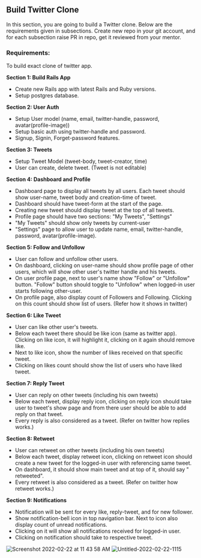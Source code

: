 ## Build Twitter Clone

In this section, you are going to build a Twitter clone. Below are the requirements given in subsections.
Create new repo in your git account, and for each subsection raise PR in repo, get it reviewed from your mentor.

### Requirements:
To build exact clone of twitter app.

**Section 1: Build Rails App** 
- Create new Rails app with latest Rails and Ruby versions.
- Setup postgres database. 

**Section 2: User Auth** 
- Setup User model (name, email, twitter-handle, password, avatar(profile-image))
- Setup basic auth using twitter-handle and password.
- Signup, Signin, Forget-password features.

**Section 3: Tweets**
- Setup Tweet Model (tweet-body, tweet-creator, time)
- User can create, delete tweet. (Tweet is not editable)

**Section 4: Dashboard and Profile**
- Dashboard page to display all tweets by all users. Each tweet should show user-name, tweet body and creation-time of tweet.
- Dashboard should have tweet-form at the start of the page.
- Creating new tweet should display tweet at the top of all tweets.
- Profile page should have two sections: "My Tweets", "Settings"
- "My Tweets" should show only tweets by current-user
- "Settings" page to allow user to update name, email, twitter-handle, password, avatar(profile-image).

**Section 5: Follow and Unfollow**
- User can follow and unfollow other users.
- On dashboard, clicking on user-name should show profile page of other users, which will show other user's twitter handle and his tweets.
- On user profile page, next to user's name show "Follow" or "Unfollow" button. "Follow" button should toggle to "Unfollow" when logged-in user starts following other-user.
- On profile page, also display count of Followers and Following. Clicking on this count should show list of users. (Refer how it shows in twitter)

**Section 6: Like Tweet**
- User can like other user's tweets.
- Below each tweet there should be like icon (same as twitter app). Clicking on like icon, it will highlight it, clicking on it again should remove like.
- Next to like icon, show the number of likes received on that specific tweet.
- Clicking on likes count should show the list of users who have liked tweet.

**Section 7: Reply Tweet**
- User can reply on other tweets (including his own tweets)
- Below each tweet, display reply icon, clicking on reply icon should take user to tweet's show page and from there user should be able to add reply on that tweet.
- Every reply is also considered as a tweet. (Refer on twitter how replies works.)

**Section 8: Retweet**
- User can retweet on other tweets (including his own tweets)
- Below each tweet, display retweet icon, clicking on retweet icon should create a new tweet for the logged-in user with referencing same tweet.
- On dashboard, it should show main tweet and at top of it, should say "<logged-in user_name> retweeted".
- Every retweet is also considered as a tweet. (Refer on twitter how retweet works.)

**Section 9: Notifications**
- Notification will be sent for every like, reply-tweet, and for new follower.
- Show notification-bell icon in top navigation bar. Next to icon also display count of unread notifications.
- Clicking on it will show all notifications received for logged-in user.
- Clicking on notification should take to respective tweet.


![Screenshot 2022-02-22 at 11 43 58 AM](https://user-images.githubusercontent.com/1950768/155078358-4f093178-e4f2-4214-8281-ec7d297390a8.png)
![Untitled-2022-02-22-1115](https://user-images.githubusercontent.com/1950768/155106892-e5a80027-9eca-42f2-b5ed-6e02051ebd3c.png)
